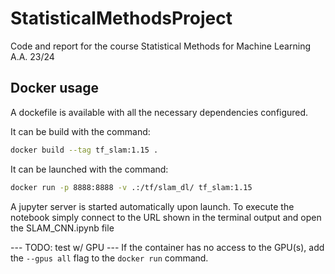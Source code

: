 # StatisticalMethodsProject
Code and report for the course Statistical Methods for Machine Learning A.A. 23/24


## Docker usage

A dockefile is available with all the necessary dependencies configured.

It can be build with the command: 
```bash
docker build --tag tf_slam:1.15 .
```

It can be launched with the command:

```bash
docker run -p 8888:8888 -v .:/tf/slam_dl/ tf_slam:1.15
```

A jupyter server is started automatically upon launch. To execute the notebook simply connect to the URL shown in the terminal output and open the SLAM_CNN.ipynb file


--- TODO: test w/ GPU ---
If the container has no access to the GPU(s), add the `--gpus all` flag to the `docker run` command.
